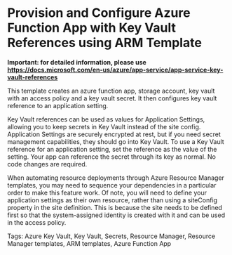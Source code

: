 # Provision and Configure Azure Function App with Key Vault References using ARM Template

**Important: for detailed information, please use https://docs.microsoft.com/en-us/azure/app-service/app-service-key-vault-references**

This template creates an azure function app, storage account, key vault with an access policy and a key vault secret. It then configures key vault reference to an application setting.

Key Vault references can be used as values for Application Settings, allowing you to keep secrets in Key Vault instead of the site config. Application Settings are securely encrypted at rest, but if you need secret management capabilities, they should go into Key Vault.
To use a Key Vault reference for an application setting, set the reference as the value of the setting. Your app can reference the secret through its key as normal. No code changes are required.

When automating resource deployments through Azure Resource Manager templates, you may need to sequence your dependencies in a particular order to make this feature work. Of note, you will need to define your application settings as their own resource, rather than using a siteConfig property in the site definition. This is because the site needs to be defined first so that the system-assigned identity is created with it and can be used in the access policy.

Tags: Azure Key Vault, Key Vault, Secrets, Resource Manager, Resource Manager templates, ARM templates, Azure Function App

